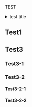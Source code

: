 TEST

<!-- START doctoc generated TOC please keep comment here to allow auto update -->
<!-- DON'T EDIT THIS SECTION, INSTEAD RE-RUN doctoc TO UPDATE -->
<details>
<summary>test title</summary>

☆ [Test1](#test1)
☆ [Test3](#test3)
  ☆ [Test3-1](#test3-1)
  ☆ [Test3-2](#test3-2)

*generated with [TOC Generator](https://github.com/technote-space/toc-generator)*

</details>
<!-- END doctoc generated TOC please keep comment here to allow auto update -->

## Test1
## Test3
### Test3-1
### Test3-2
#### Test3-2-1
#### Test3-2-2
